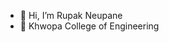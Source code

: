 - 👋 Hi, I’m Rupak Neupane
- 🏫 Khwopa College of Engineering

<!---
RupakNeupane/RupakNeupane is a ✨ special ✨ repository because its `README.md` (this file) appears on your GitHub profile.
You can click the Preview link to take a look at your changes.
--->
